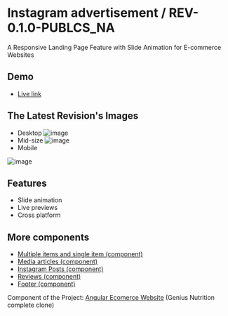 
# Instagram advertisement / REV-0.1.0-PUBLCS_NA

A Responsive Landing Page Feature with Slide Animation for E-commerce Websites
## Demo
 - [Live link](https://diuand.github.io/Instagram-Advertisement-Component/)


## The Latest Revision's Images

- Desktop
![image](https://user-images.githubusercontent.com/64546774/228168413-b77f16fb-cae0-4138-8c4b-adcacf354846.png)
- Mid-size
![image](https://user-images.githubusercontent.com/64546774/228168607-6c1074cb-b81f-4b50-8e8a-15a127b0ac09.png)
- Mobile 

![image](https://user-images.githubusercontent.com/64546774/228168741-810bcaa2-bee3-48bc-8f2d-cd4c3981db00.png)
## Features
- Slide animation
- Live previews
- Cross platform
## More components

 - [Multiple items and single item (component)](https://github.com/diuand/Multiple-items-and-single-item-Component)
  - [Media articles (component)](https://github.com/diuand/Media-component)
 - [Instagram Posts (component)](https://github.com/diuand/Instagram-Advertisement-Component)
 - [Reviews (component)](https://github.com/diuand/Reviews-Component)
 - [Footer (component)](https://github.com/diuand/Footer-Component)

Component of the Project: [Angular Ecomerce Website](https://github.com/diuand/Angular-Ecomerce-Website) (Genius Nutrition complete clone)
